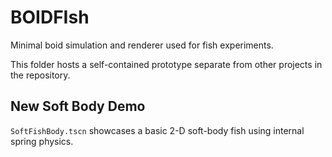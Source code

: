 # BOIDFIsh

Minimal boid simulation and renderer used for fish experiments.

This folder hosts a self-contained prototype separate from other projects in the repository.

## New Soft Body Demo

`SoftFishBody.tscn` showcases a basic 2-D soft-body fish using internal spring physics.

